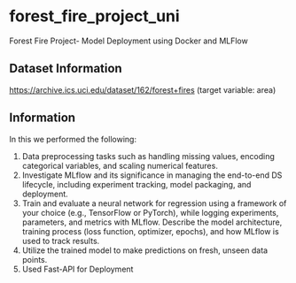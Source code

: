 # forest_fire_project_uni
Forest Fire Project- Model Deployment using Docker and MLFlow

## Dataset Information
https://archive.ics.uci.edu/dataset/162/forest+fires (target variable: area)

## Information
In this we performed the following:
1. Data preprocessing tasks such as handling missing values, encoding
categorical variables, and scaling numerical features.
2. Investigate MLflow and its significance in managing the end-to-end DS lifecycle,
including experiment tracking, model packaging, and deployment.
3. Train and evaluate a neural network for regression using a framework of your choice
(e.g., TensorFlow or PyTorch), while logging experiments, parameters, and metrics
with MLflow. Describe the model architecture, training process (loss function,
optimizer, epochs), and how MLflow is used to track results.
4. Utilize the trained model to make predictions on fresh, unseen data points.
5. Used Fast-API for Deployment
